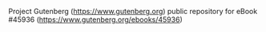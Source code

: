 Project Gutenberg (https://www.gutenberg.org) public repository for eBook #45936 (https://www.gutenberg.org/ebooks/45936)
